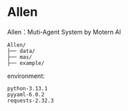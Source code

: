 # Allen
Allen：Muti-Agent System by Motern AI







```
Allen/
├── data/
├── mas/
├── example/

```



environment:

```
python-3.13.1
pyyaml-6.0.2
requests-2.32.3
```

